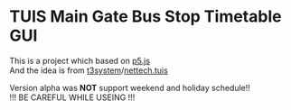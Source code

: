 # TUIS Main Gate Bus Stop Timetable GUI

This is a project which based on [p5.js](https://p5js.org/ "p5.js")  
And the idea is from [t3system](https://t3.tuis.eric-lightning.info/ "t3system")/[nettech.tuis](https://www.nettech.tuis.ac.jp/ "nettech.tuis")

Version alpha was **NOT** support weekend and holiday schedule!!  
!!! BE CAREFUL WHILE USEING !!!
